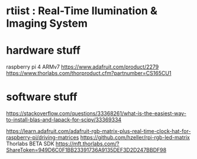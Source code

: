 # rtiist : Real-Time Ilumination & Imaging System

# hardware stuff
raspberry pi 4 ARMv7
https://www.adafruit.com/product/2279
https://www.thorlabs.com/thorproduct.cfm?partnumber=CS165CU1

# software stuff
https://stackoverflow.com/questions/33368261/what-is-the-easiest-way-to-install-blas-and-lapack-for-scipy/33369334

https://learn.adafruit.com/adafruit-rgb-matrix-plus-real-time-clock-hat-for-raspberry-pi/driving-matrices
https://github.com/hzeller/rpi-rgb-led-matrix
Thorlabs BETA SDK https://mft.thorlabs.com/?ShareToken=949D6C0F1BB23391736A9135DEF3D2D247BBDF98

